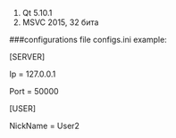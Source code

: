 
1. Qt 5.10.1
2. MSVC 2015, 32 бита

###configurations file configs.ini
example:

[SERVER]

Ip = 127.0.0.1

Port = 50000

[USER]

NickName = User2